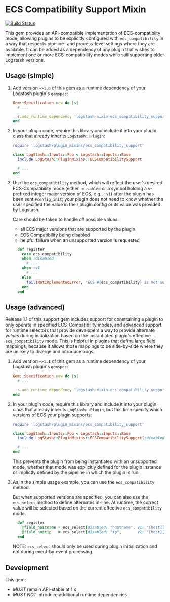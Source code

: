 # ECS Compatibility Support Mixin

[![Build Status](https://travis-ci.org/logstash-plugins/logstash-mixin-ecs_compatibility_support.svg?branch=master)](https://travis-ci.org/logstash-plugins/logstash-mixin-ecs_compatibility_support)

This gem provides an API-compatible implementation of ECS-compatiblity mode,
allowing plugins to be explicitly configured with `ecs_compatibility` in a way
that respects pipeline- and process-level settings where they are available.
It can be added as a dependency of any plugin that wishes to implement one or
more ECS-compatibility modes while still supporting older Logstash versions.

## Usage (simple)

1. Add version `~>1.0` of this gem as a runtime dependency of your Logstash plugin's `gemspec`:

    ~~~ ruby
    Gem::Specification.new do |s|
      # ...

      s.add_runtime_dependency 'logstash-mixin-ecs_compatibility_support', '~>1.0'
    end
    ~~~

2. In your plugin code, require this library and include it into your plugin class
   that already inherits `LogStash::Plugin`:

    ~~~ ruby
    require 'logstash/plugin_mixins/ecs_compatibility_support'

    class LogStash::Inputs::Foo < Logstash::Inputs::Base
      include LogStash::PluginMixins::ECSCompatibilitySupport

      # ...
    end
    ~~~

3. Use the `ecs_compatibility` method, which will reflect the user's desired
   ECS-Compatibility mode (either `:disabled` or a symbol holding a v-prefixed
   integer major version of ECS, e.g., `:v1`) after the plugin has been sent
   `#config_init`; your plugin does not need to know whether the user specified
   the value in their plugin config or its value was provided by Logstash.

   Care should be taken to handle _all_ possible values:
    - all ECS major versions that are supported by the plugin
    - ECS Compatibility being disabled
    - helpful failure when an unsupported version is requested

    ~~~ ruby
      def register
        case ecs_compatibility
        when :disabled
          # ...
        when :v1
          # ...
        else
          fail(NotImplementedError, "ECS #{ecs_compatibility} is not supported by this plugin.")
        end
      end
    ~~~

## Usage (advanced)

Release 1.1 of this support gem includes support for constraining a plugin
to only operate in specified ECS-Compatibility modes, and advanced support for
runtime selectors that provide developers a way to provide alternate _values_
during initialization based on the instantiated plugin's effective
`ecs_compatibility` mode. This is helpful in plugins that define large field
mappings, because it allows those mappings to be side-by-side where they are
unlikely to diverge and introduce bugs.

1. Add version `~>1.1` of this gem as a runtime dependency of your Logstash plugin's `gemspec`:

    ~~~ ruby
    Gem::Specification.new do |s|
      # ...

      s.add_runtime_dependency 'logstash-mixin-ecs_compatibility_support', '~>1.1'
    end
    ~~~

2. In your plugin code, require this library and include it into your plugin class
   that already inherits `LogStash::Plugin`, but this time specify which versions
   of ECS your plugin supports:

    ~~~ ruby
    require 'logstash/plugin_mixins/ecs_compatibility_support'

    class LogStash::Inputs::Foo < Logstash::Inputs::Base
      include LogStash::PluginMixins::ECSCompatibilitySupport(:disabled,:v1)

      # ...
    end
    ~~~

   This prevents the plugin from being instantiated with an unsupported mode,
   whether that mode was explicitly defined for the plugin instance or implictly
   defined by the pipeline in which the plugin is run.

3. As in the simple usage example, you can use the `ecs_compatibility` method.

   But when supported versions are specified, you can also use the `ecs_select`
   method to define alternates in-line. At runtime, the correct value will be
   selected based on the current effective `ecs_compatibility` mode.

    ~~~ ruby
      def register
        @field_hostname = ecs_select[disabled: "hostname", v1: "[host][name]"]
        @field_hostip   = ecs_select[disabled: "ip",       v1: "[host][ip]"  ]
      end
    ~~~

   NOTE: `ecs_select` should only be used during plugin initialization and
   not during event-by-event processing.

## Development

This gem:
 - *MUST* remain API-stable at 1.x
 - *MUST NOT* introduce additional runtime dependencies
